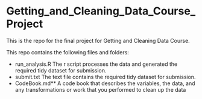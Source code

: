 # Getting_and_Cleaning_Data_Course_Project
This is the repo for the final project for Getting and Cleaning Data Course.

This repo contains the following files and folders:

* run_analysis.R The r script processes the data and generated the required tidy dataset for submission.
* submit.txt The text file contains the required tidy dataset for submission.
* CodeBook.md** A code book that describes the variables, the data, and any transformations or work that you performed to clean up the data
